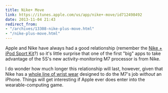 ```yaml
---
title: Nike+ Move
link: https://itunes.apple.com/us/app/nike+-move/id712498492
date: 2013-11-04 21:43
redirect_from:
- "/archives/13308-nike-plus-move.html"
- "/nike-plus-move.html"
---
```



Apple and Nike have always had a good relationship (remember the [Nike + iPod Sport Kit](http://www.pcmag.com/article2/0,2817,1989319,00.asp)?) so it's little surprise that one of the first "big" apps to take advantage of the 5S's new activity-monitoring M7 processor is from Nike.

I do wonder how much longer this relationship will last, however, given that Nike has a [whole line of wrist wear](http://www.nike.com/us/en_us/c/nikeplus-fuelband) designed to do the M7's job _without_ an iPhone. Things will get interesting if Apple ever does enter into the wearable-computing game.
